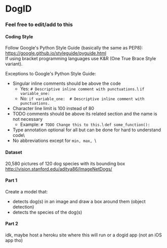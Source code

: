 # DogID

### Feel free to edit/add to this

#### Coding Style
Follow Google's Python Style Guide (basically the same as PEP8): https://google.github.io/styleguide/pyguide.html \
If using bracket programming languages use K&R (One True Brace Style variant).

Exceptions to Google's Python Style Guide:
- Singular inline comments should be above the code
  - Yes: `# Descriptive inline comment with punctuations.`\ `if variable_one:`
  - No: `if variable_one:  # Descriptive inline comment with punctuations.`
- Character line limit is 100 instead of 80
- TODO comments should be above its related section and the name is not necessary
  - Example: `# TODO Change this to this.`\ `def some_function():`
- Type annotation optional for all but can be done for hard to understand code\
- No abbreviations except for `min, max, `\

#### Dataset
20,580 pictures of 120 dog species with its bounding box\
http://vision.stanford.edu/aditya86/ImageNetDogs/

#### Part 1
Create a model that:
- detects dog(s) in an image and draw a box around them (object detection)
- detects the species of the dog(s)

#### Part 2
idk, maybe host a heroku site where this will run or a dogid app (not an iOS app tho)
